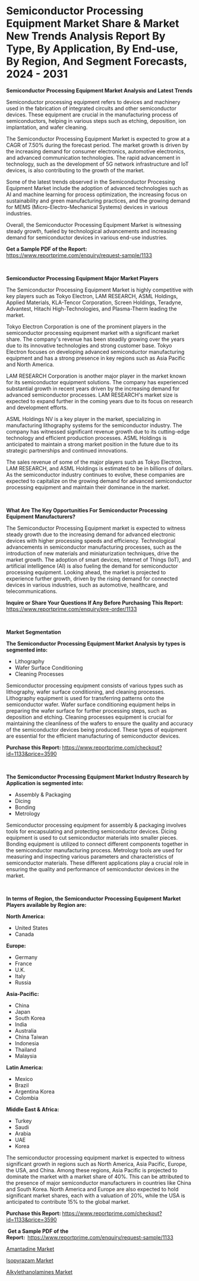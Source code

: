 <p><h1>Semiconductor Processing Equipment Market Share & Market New Trends Analysis Report By Type, By Application, By End-use, By Region, And Segment Forecasts, 2024 - 2031</h1></p><p><strong>Semiconductor Processing Equipment Market Analysis and Latest Trends</strong></p>
<p><p>Semiconductor processing equipment refers to devices and machinery used in the fabrication of integrated circuits and other semiconductor devices. These equipment are crucial in the manufacturing process of semiconductors, helping in various steps such as etching, deposition, ion implantation, and wafer cleaning.</p><p>The Semiconductor Processing Equipment Market is expected to grow at a CAGR of 7.50% during the forecast period. The market growth is driven by the increasing demand for consumer electronics, automotive electronics, and advanced communication technologies. The rapid advancement in technology, such as the development of 5G network infrastructure and IoT devices, is also contributing to the growth of the market.</p><p>Some of the latest trends observed in the Semiconductor Processing Equipment Market include the adoption of advanced technologies such as AI and machine learning for process optimization, the increasing focus on sustainability and green manufacturing practices, and the growing demand for MEMS (Micro-Electro-Mechanical Systems) devices in various industries.</p><p>Overall, the Semiconductor Processing Equipment Market is witnessing steady growth, fueled by technological advancements and increasing demand for semiconductor devices in various end-use industries.</p></p>
<p><strong>Get a Sample PDF of the Report:&nbsp;</strong> <a href="https://www.reportprime.com/enquiry/request-sample/1133">https://www.reportprime.com/enquiry/request-sample/1133</a></p>
<p>&nbsp;</p>
<p><strong>Semiconductor Processing Equipment Major Market Players</strong></p>
<p><p>The Semiconductor Processing Equipment Market is highly competitive with key players such as Tokyo Electron, LAM RESEARCH, ASML Holdings, Applied Materials, KLA-Tencor Corporation, Screen Holdings, Teradyne, Advantest, Hitachi High-Technologies, and Plasma-Therm leading the market.</p><p>Tokyo Electron Corporation is one of the prominent players in the semiconductor processing equipment market with a significant market share. The company's revenue has been steadily growing over the years due to its innovative technologies and strong customer base. Tokyo Electron focuses on developing advanced semiconductor manufacturing equipment and has a strong presence in key regions such as Asia Pacific and North America.</p><p>LAM RESEARCH Corporation is another major player in the market known for its semiconductor equipment solutions. The company has experienced substantial growth in recent years driven by the increasing demand for advanced semiconductor processes. LAM RESEARCH's market size is expected to expand further in the coming years due to its focus on research and development efforts.</p><p>ASML Holdings NV is a key player in the market, specializing in manufacturing lithography systems for the semiconductor industry. The company has witnessed significant revenue growth due to its cutting-edge technology and efficient production processes. ASML Holdings is anticipated to maintain a strong market position in the future due to its strategic partnerships and continued innovations.</p><p>The sales revenue of some of the major players such as Tokyo Electron, LAM RESEARCH, and ASML Holdings is estimated to be in billions of dollars. As the semiconductor industry continues to evolve, these companies are expected to capitalize on the growing demand for advanced semiconductor processing equipment and maintain their dominance in the market.</p></p>
<p>&nbsp;</p>
<p><strong>What Are The Key Opportunities For Semiconductor Processing Equipment Manufacturers?</strong></p>
<p><p>The Semiconductor Processing Equipment market is expected to witness steady growth due to the increasing demand for advanced electronic devices with higher processing speeds and efficiency. Technological advancements in semiconductor manufacturing processes, such as the introduction of new materials and miniaturization techniques, drive the market growth. The adoption of smart devices, Internet of Things (IoT), and artificial intelligence (AI) is also fueling the demand for semiconductor processing equipment. Looking ahead, the market is projected to experience further growth, driven by the rising demand for connected devices in various industries, such as automotive, healthcare, and telecommunications.</p></p>
<p><strong>Inquire or Share Your Questions If Any Before Purchasing This Report:</strong> <a href="https://www.reportprime.com/enquiry/pre-order/1133">https://www.reportprime.com/enquiry/pre-order/1133</a></p>
<p>&nbsp;</p>
<p><strong>Market Segmentation</strong></p>
<p><strong>The Semiconductor Processing Equipment Market Analysis by types is segmented into:</strong></p>
<p><ul><li>Lithography</li><li>Wafer Surface Conditioning</li><li>Cleaning Processes</li></ul></p>
<p><p>Semiconductor processing equipment consists of various types such as lithography, wafer surface conditioning, and cleaning processes. Lithography equipment is used for transferring patterns onto the semiconductor wafer. Wafer surface conditioning equipment helps in preparing the wafer surface for further processing steps, such as deposition and etching. Cleaning processes equipment is crucial for maintaining the cleanliness of the wafers to ensure the quality and accuracy of the semiconductor devices being produced. These types of equipment are essential for the efficient manufacturing of semiconductor devices.</p></p>
<p><strong>Purchase this Report:&nbsp;</strong><a href="https://www.reportprime.com/checkout?id=1133&price=3590">https://www.reportprime.com/checkout?id=1133&price=3590</a></p>
<p>&nbsp;</p>
<p><strong>The Semiconductor Processing Equipment Market Industry Research by Application is segmented into:</strong></p>
<p><ul><li>Assembly & Packaging</li><li>Dicing</li><li>Bonding</li><li>Metrology</li></ul></p>
<p><p>Semiconductor processing equipment for assembly & packaging involves tools for encapsulating and protecting semiconductor devices. Dicing equipment is used to cut semiconductor materials into smaller pieces. Bonding equipment is utilized to connect different components together in the semiconductor manufacturing process. Metrology tools are used for measuring and inspecting various parameters and characteristics of semiconductor materials. These different applications play a crucial role in ensuring the quality and performance of semiconductor devices in the market.</p></p>
<p>&nbsp;</p>
<p><strong>In terms of Region, the Semiconductor Processing Equipment Market Players available by Region are:</strong></p>
<p>
    <p> <strong> North America: </strong>
        <ul>
            <li>United States</li>
            <li>Canada</li>
        </ul>
        </p> 
    <p> <strong> Europe: </strong>
        <ul>
            <li>Germany</li>
            <li>France</li>
            <li>U.K.</li>
            <li>Italy</li>
            <li>Russia</li>
        </ul>
        </p> 
    <p> <strong> Asia-Pacific: </strong>
        <ul>
            <li>China</li>
            <li>Japan</li>
            <li>South Korea</li>
            <li>India</li>
            <li>Australia</li>
            <li>China Taiwan</li>
            <li>Indonesia</li>
            <li>Thailand</li>
            <li>Malaysia</li>
        </ul>
        </p> 
    <p> <strong> Latin America: </strong>
        <ul>
            <li>Mexico</li>
            <li>Brazil</li>
            <li>Argentina Korea</li>
            <li>Colombia</li>
        </ul>
        </p> 
    <p> <strong> Middle East & Africa: </strong>
        <ul>
            <li>Turkey</li>
            <li>Saudi</li>
            <li>Arabia</li>
            <li>UAE</li>
            <li>Korea</li>
        </ul>
    </p>
    </p>
<p><p>The semiconductor processing equipment market is expected to witness significant growth in regions such as North America, Asia Pacific, Europe, the USA, and China. Among these regions, Asia Pacific is projected to dominate the market with a market share of 40%. This can be attributed to the presence of major semiconductor manufacturers in countries like China and South Korea. North America and Europe are also expected to hold significant market shares, each with a valuation of 20%, while the USA is anticipated to contribute 15% to the global market.</p></p>
<p><strong>Purchase this Report: </strong><a href="https://www.reportprime.com/checkout?id=1133&price=3590">https://www.reportprime.com/checkout?id=1133&price=3590</a></p>
<p>&nbsp;<strong>Get a Sample PDF of the Report:&nbsp;&nbsp;</strong><a href="https://www.reportprime.com/enquiry/request-sample/1133">https://www.reportprime.com/enquiry/request-sample/1133</a></p>
<p><strong></strong></p>
<p><p><a href="https://silk-columnist-571.notion.site/Amantadine-Market-Size-and-Examines-its-Market-Scope-with-a-Primary-Focus-on-Growth-Opportunities--14b94ee0273644c887856900a9185be1">Amantadine Market</a></p><p><a href="https://cat-emmental-94b.notion.site/Isopyrazam-Market-Size-Market-Share-and-Global-Market-Analysis-Report-2024-2031-732842d7f6d6479e963fae3552107147">Isopyrazam Market</a></p><p><a href="https://cat-emmental-94b.notion.site/Alkylethanolamines-Market-Analysis-Examines-its-Scope-on-Growth-Opportunities-and-Forecasted-Trends-bc06330d56ba4a9d8da2a24ac4418a25">Alkylethanolamines Market</a></p></p>